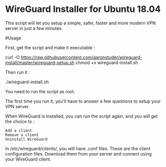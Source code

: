 # WireGuard Installer for Ubuntu 18.04

This script will let you setup a simple, safer, faster and more modern VPN server in just a few minutes.

#Usage

First, get the script and make it executable :

curl -O https://raw.githubusercontent.com/aaronstuder/wireguard-install/master/wireguard-setup.sh
chmod +x wireguard-install.sh

Then run it :

./wireguard-install.sh

You need to run the script as root.

The first time you run it, you'll have to answer a few questions to setup your VPN server.

When WireGuard is installed, you can run the script again, and you will get the choice to :

    Add a client
    Remove a client
    Uninstall WireGuard

In /etc/wireguard/clients/, you will have .conf files. These are the client configuration files. Download them from your server and connect using your WireGuard client.
